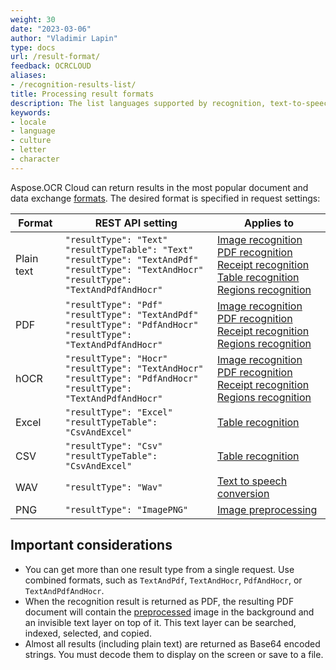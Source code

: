 ```yaml
---
weight: 30
date: "2023-03-06"
author: "Vladimir Lapin"
type: docs
url: /result-format/
feedback: OCRCLOUD
aliases:
- /recognition-results-list/
title: Processing result formats
description: The list languages supported by recognition, text-to-speech, and other Aspose.OCR Cloud APIs.
keywords:
- locale
- language
- culture
- letter
- character
---
```


Aspose.OCR Cloud can return results in the most popular document and data exchange [formats](/ocr/supported-file-formats/#recognition-results). The desired format is specified in request settings:

Format | REST API setting | Applies to
------ | ---------------- | ----------
Plain text | `"resultType": "Text"`<br />`"resultTypeTable": "Text"`<br />`"resultType": "TextAndPdf"`<br />`"resultType": "TextAndHocr"`<br />`"resultType": "TextAndPdfAndHocr"` | [Image recognition](/ocr/recognize-image/)<br />[PDF recognition](/ocr/recognize-pdf/)<br />[Receipt recognition](/ocr/recognize-receipt/)<br />[Table recognition](/ocr/recognize-table/)<br />[Regions recognition](/ocr/recognize-regions/)
PDF | `"resultType": "Pdf"`<br />`"resultType": "TextAndPdf"`<br />`"resultType": "PdfAndHocr"`<br />`"resultType": "TextAndPdfAndHocr"` | [Image recognition](/ocr/recognize-image/)<br />[PDF recognition](/ocr/recognize-pdf/)<br />[Receipt recognition](/ocr/recognize-receipt/)<br />[Regions recognition](/ocr/recognize-regions/)
hOCR | `"resultType": "Hocr"`<br />`"resultType": "TextAndHocr"`<br />`"resultType": "PdfAndHocr"`<br />`"resultType": "TextAndPdfAndHocr"` | [Image recognition](/ocr/recognize-image/)<br />[PDF recognition](/ocr/recognize-pdf/)<br />[Receipt recognition](/ocr/recognize-receipt/)<br />[Regions recognition](/ocr/recognize-regions/)
Excel | `"resultType": "Excel"`<br />`"resultTypeTable": "CsvAndExcel"` | [Table recognition](/ocr/recognize-table/)
CSV | `"resultType": "Csv"`<br />`"resultTypeTable": "CsvAndExcel"` | [Table recognition](/ocr/recognize-table/)
WAV | `"resultType": "Wav"` | [Text to speech conversion](/ocr/text-to-speech/)
PNG | `"resultType": "ImagePNG"` | [Image preprocessing](/ocr/preprocess-image/)

## Important considerations

- You can get more than one result type from a single request. Use combined formats, such as `TextAndPdf`, `TextAndHocr`, `PdfAndHocr`, or `TextAndPdfAndHocr`.
- When the recognition result is returned as PDF, the resulting PDF document will contain the [preprocessed](/ocr/preprocess-image/) image in the background and an invisible text layer on top of it. This text layer can be searched, indexed, selected, and copied.
- Almost all results (including plain text) are returned as Base64 encoded strings. You must decode them to display on the screen or save to a file.

